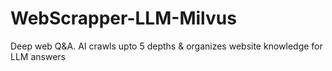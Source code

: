# WebScrapper-LLM-Milvus
Deep web Q&amp;A. AI crawls upto 5 depths &amp; organizes website knowledge for LLM answers
